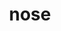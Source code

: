 ---
layout: smileys&emotion
title: nose
emoji: nose
permalink: 👃.html
image: assets/img/3moji/nose.png
---